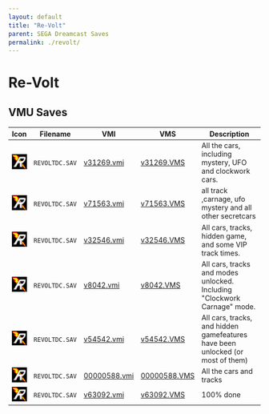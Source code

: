 ```yaml
---
layout: default
title: "Re-Volt"
parent: SEGA Dreamcast Saves
permalink: ./revolt/
---
```

# Re-Volt

## VMU Saves

| Icon | Filename | VMI | VMS | Description |
|------|----------|-----|-----|-------------|
| ![Re-Volt](../icons/REVOLTDC.SAV.GIF) | `REVOLTDC.SAV` | [v31269.vmi](v31269.vmi) | [v31269.VMS](v31269.VMS) | All the cars, including mystery, UFO and clockwork cars.  |
| ![Re-Volt](../icons/REVOLTDC.SAV.GIF) | `REVOLTDC.SAV` | [v71563.vmi](v71563.vmi) | [v71563.VMS](v71563.VMS) | all track ,carnage, ufo mystery and all other secretcars  |
| ![Re-Volt](../icons/REVOLTDC.SAV.GIF) | `REVOLTDC.SAV` | [v32546.vmi](v32546.vmi) | [v32546.VMS](v32546.VMS) | All cars, tracks, hidden game, and some VIP track times.  |
| ![Re-Volt](../icons/REVOLTDC.SAV.GIF) | `REVOLTDC.SAV` | [v8042.vmi](v8042.vmi) | [v8042.VMS](v8042.VMS) | All cars, tracks and modes unlocked. Including "Clockwork Carnage" mode.  |
| ![Re-Volt](../icons/REVOLTDC.SAV.GIF) | `REVOLTDC.SAV` | [v54542.vmi](v54542.vmi) | [v54542.VMS](v54542.VMS) | All cars, tracks, and hidden gamefeatures have been unlocked (or most of them)   |
| ![Re-Volt](../icons/REVOLTDC.SAV.GIF) | `REVOLTDC.SAV` | [00000588.vmi](00000588.vmi) | [00000588.VMS](00000588.VMS) | All the cars and tracks  |
| ![Re-Volt](../icons/REVOLTDC.SAV.GIF) | `REVOLTDC.SAV` | [v63092.vmi](v63092.vmi) | [v63092.VMS](v63092.VMS) | 100% done |
